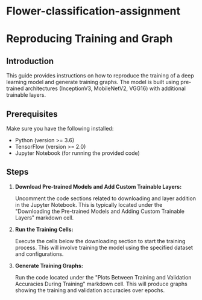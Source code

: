 # Flower-classification-assignment

# Reproducing Training and Graph

## Introduction

This guide provides instructions on how to reproduce the training of a deep learning model and generate training graphs. The model is built using pre-trained architectures (InceptionV3, MobileNetV2, VGG16) with additional trainable layers.

## Prerequisites

Make sure you have the following installed:

- Python (version >= 3.6)
- TensorFlow (version >= 2.0)
- Jupyter Notebook (for running the provided code)

## Steps

1. **Download Pre-trained Models and Add Custom Trainable Layers:**

    Uncomment the code sections related to downloading and layer addition in the Jupyter Notebook. This is typically located under the "Downloading the Pre-trained Models and Adding Custom Trainable Layers" markdown cell.

2. **Run the Training Cells:**

    Execute the cells below the downloading section to start the training process. This will involve training the model using the specified dataset and configurations.

3. **Generate Training Graphs:**

    Run the code located under the "Plots Between Training and Validation Accuracies During Training" markdown cell. This will produce graphs showing the training and validation accuracies over epochs.
